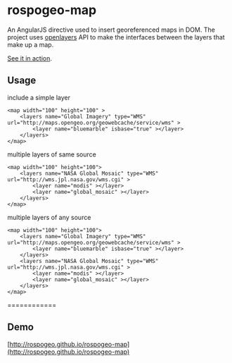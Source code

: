 rospogeo-map
============

An AngularJS directive used to insert georeferenced maps in DOM.
The project uses [openlayers](http://openlayers.org/) API to make the interfaces between the layers that make up a map.

[See it in action](http://rospogeo.github.io/rospogeo-map).

Usage
-----

include a simple layer

    <map width="100" height="100" >
        <layers name="Global Imagery" type="WMS" url="http://maps.opengeo.org/geowebcache/service/wms" >
            <layer name="bluemarble" isbase="true" ></layer>
        </layers>
    </map>

multiple layers of same source

    <map width="100" height="100">
        <layers name="NASA Global Mosaic" type="WMS" url="http://wms.jpl.nasa.gov/wms.cgi" >
            <layer name="modis" ></layer>
            <layer name="global_mosaic" ></layer>
        </layers>
    </map>

multiple layers of any source

    <map width="100" height="100">
        <layers name="Global Imagery" type="WMS" url="http://maps.opengeo.org/geowebcache/service/wms" >
            <layer name="bluemarble" isbase="true" ></layer>
        </layers>
        <layers name="NASA Global Mosaic" type="WMS" url="http://wms.jpl.nasa.gov/wms.cgi" >
            <layer name="modis" ></layer>
            <layer name="global_mosaic" ></layer>
        </layers>
    </map>

============

Demo
----------

[http://rospogeo.github.io/rospogeo-map](http://rospogeo.github.io/rospogeo-map)